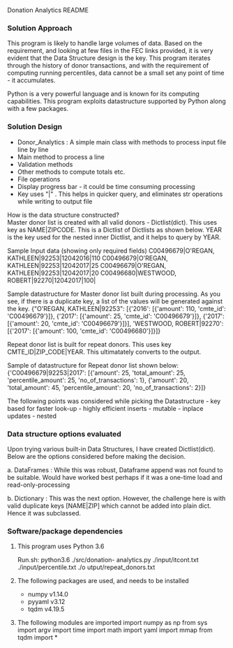 Donation Analytics README

### Solution Approach

This program is likely to handle large volumes of data. Based on the requirement, and looking at few files in the FEC links provided, it is very evident that the Data Structure design is the key. This program iterates through the history of donor transactions, and with the requirement of computing running percentiles, data cannot be a small set any point of time - it accumulates.

Python is a very powerful language and is known for its computing capabilities. This program exploits datastructure supported by Python along with a few packages.

### Solution Design

- Donor_Analytics : A simple main class with methods to process input file line by line  
- Main method to process a line
- Validation methods
- Other methods to compute totals etc.
- File operations
- Display progress bar - it could be time consuming processing
- Key uses "|" . This helps in quicker query, and eliminates str operations while writing to output file

How is the data structure constructed?  
Master donor list is created with all valid donors - Dictlist(dict). This uses key as NAME|ZIPCODE. This is a Dictlist of Dictlists as shown below. YEAR is the key used for the nested inner Dictlist, and it helps to query by YEAR. 

Sample Input data (showing only required fields)
C00496679|O'REGAN, KATHLEEN|92253|12042016|110
C00496679|O'REGAN, KATHLEEN|92253|12042017|25
C00496679|O'REGAN, KATHLEEN|92253|12042017|20
C00496680|WESTWOOD, ROBERT|92270|12042017|100|

Sample datastructure for Master donor list built during processing. As you see, if there is a duplicate key, a list of the values will be generated against the key.
{"O'REGAN, KATHLEEN|92253": [{'2016': [{'amount': 110, 'cmte_id': 'C00496679'}]}, {'2017': [{'amount': 25, 'cmte_id': 'C00496679'}]}, {'2017': [{'amount': 20, 'cmte_id': 'C00496679'}]}], 'WESTWOOD, ROBERT|92270': [{'2017': [{'amount': 100, 'cmte_id': 'C00496680'}]}]}


Repeat donor list is built for repeat donors. This uses key CMTE_ID|ZIP_CODE|YEAR. This ultimatately converts to the output.

Sample of datastructure for Repeat donor list shown below:
{'C00496679|92253|2017': [{'amount': 25, 'total_amount': 25, 'percentile_amount': 25, 'no_of_transactions': 1}, {'amount': 20, 'total_amount': 45, 'percentile_amount': 20, 'no_of_transactions': 2}]}

The following points was considered while picking the Datastructure
	- key based for faster look-up
	- highly efficient inserts
	- mutable
	- inplace updates
	- nested

### Data structure options evaluated
Upon trying various built-in Data Structures, I have created Dictlist(dict).  Below are the options considered before making the decision.

a. DataFrames : While this was robust, Dataframe append was not found to be suitable. Would have worked best perhaps if it was a one-time load and read-only-processing

b. Dictionary : This was the next option. However, the challenge here is with valid duplicate keys [NAME|ZIP] which cannot be added into plain dict. Hence it was subclassed. 


### Software/package dependencies 

1. This program uses Python 3.6

	Run.sh:
	python3.6 ./src/donation-	analytics.py ./input/itcont.txt ./input/percentile.txt ./o	utput/repeat_donors.txt

2. The following packages are used, and needs to be installed
	- numpy v1.14.0
	- pyyaml v3.12  
	- tqdm v4.19.5

3. The following modules are imported
	import numpy as np
	from sys import argv
	import time
	import math
	import yaml
	import mmap
	from tqdm import *	
	